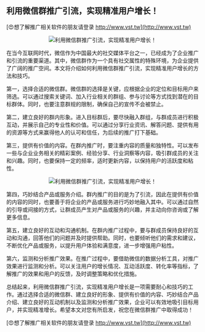 ## **利用微信群推广引流，实现精准用户增长！**

[😍想了解推广相关软件的朋友请登录 http://www.vst.tw](http://www.vst.tw)

 <center><img src="https://vst.tw/MP4/tuiguang/png/3.png" alt="利用微信群推广引流，实现精准用户增长！"></center>

在当今互联网时代，微信作为中国最大的社交媒体平台之一，已经成为了企业推广和引流的重要渠道。其中，微信群作为一个具有社交属性的特殊环境，为企业提供了广阔的推广空间。本文将介绍如何利用微信群推广引流，实现精准用户增长的方法和技巧。

第一，选择合适的微信群。微信群的选择是关键，应根据企业的定位和目标用户来筛选。可以通过搜索关键词、加入行业相关的群组、参与讨论等方式找到潜在的目标群体。同时，也要注意群规的限制，确保自己的宣传不会被禁止。

第二，建立良好的群内形象。进入目标群后，要尽快融入群组，与群成员进行积极互动，并展示自己的专业性和价值。可以通过分享行业资讯、解答问题、提供有用的资源等方式来赢得他人的认可和信任，为后续的推广打下基础。

第三，提供有价值的内容。在群内推广时，要注重内容的质量和独特性。可以发布一些与企业业务相关的精彩案例、经验分享、行业洞察等内容，吸引群成员的关注和兴趣。同时，也要保持一定的频率，适时更新内容，以保持用户的活跃度和粘性。

 <center><img src="https://vst.tw/MP4/tuiguang/png/3.png" alt="利用微信群推广引流，实现精准用户增长！"></center>

第四，巧妙结合产品或服务介绍。群内推广的目的是为了引流，因此在提供有价值的内容的同时，也要善于将企业的产品或服务进行巧妙地融入其中。可以通过自然的引导或间接的方式，让群成员产生对产品或服务的兴趣，并主动向你咨询或了解更多信息。

第五，建立良好的互动和沟通机制。在群内推广过程中，要与群成员保持良好的互动和沟通，回答他们的问题并及时提供帮助。同时，也要倾听他们的需求和建议，不断优化产品或服务，以提升用户体验和满意度，进一步增强用户粘性。

第六，监测和分析推广效果。在推广过程中，要借助微信的数据分析工具，对推广效果进行监测和分析。可以关注用户的增长情况、互动活跃度、转化率等指标，了解推广的效果和用户的反馈，及时调整策略和优化措施。

总结起来，利用微信群推广引流，实现精准用户增长是一项需要耐心和技巧的工作。通过选择合适的微信群、建立良好的形象、提供有价值的内容、巧妙结合产品介绍、建立良好的互动机制以及监测和分析推广效果，企业可以有效地吸引目标用户，并实现精准增长。希望本文对您有所启发，祝您在微信群推广中取得成功！

[😍想了解推广相关软件的朋友请登录 http://www.vst.tw](http://www.vst.tw)



